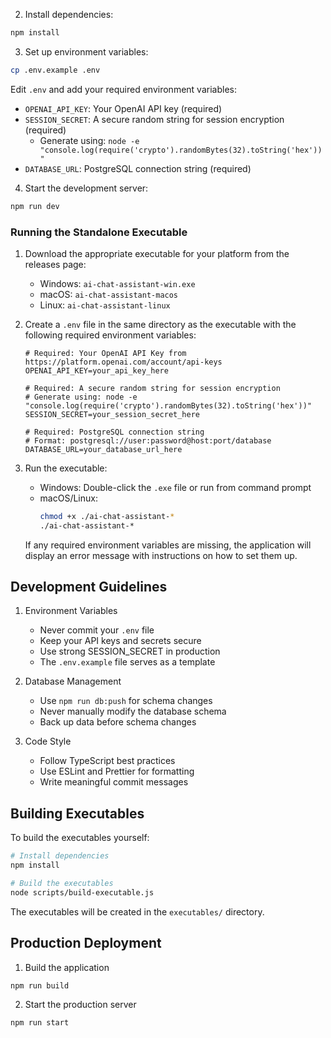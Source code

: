 2. Install dependencies:
```bash
npm install
```

3. Set up environment variables:
```bash
cp .env.example .env
```
Edit `.env` and add your required environment variables:
- `OPENAI_API_KEY`: Your OpenAI API key (required)
- `SESSION_SECRET`: A secure random string for session encryption (required)
  - Generate using: `node -e "console.log(require('crypto').randomBytes(32).toString('hex'))"`
- `DATABASE_URL`: PostgreSQL connection string (required)

4. Start the development server:
```bash
npm run dev
```

### Running the Standalone Executable

1. Download the appropriate executable for your platform from the releases page:
   - Windows: `ai-chat-assistant-win.exe`
   - macOS: `ai-chat-assistant-macos`
   - Linux: `ai-chat-assistant-linux`

2. Create a `.env` file in the same directory as the executable with the following required environment variables:
   ```env
   # Required: Your OpenAI API Key from https://platform.openai.com/account/api-keys
   OPENAI_API_KEY=your_api_key_here

   # Required: A secure random string for session encryption
   # Generate using: node -e "console.log(require('crypto').randomBytes(32).toString('hex'))"
   SESSION_SECRET=your_session_secret_here

   # Required: PostgreSQL connection string
   # Format: postgresql://user:password@host:port/database
   DATABASE_URL=your_database_url_here
   ```

3. Run the executable:
   - Windows: Double-click the `.exe` file or run from command prompt
   - macOS/Linux: 
     ```bash
     chmod +x ./ai-chat-assistant-*
     ./ai-chat-assistant-*
     ```

   If any required environment variables are missing, the application will display an error message with instructions on how to set them up.

## Development Guidelines

1. Environment Variables
   - Never commit your `.env` file
   - Keep your API keys and secrets secure
   - Use strong SESSION_SECRET in production
   - The `.env.example` file serves as a template

2. Database Management
   - Use `npm run db:push` for schema changes
   - Never manually modify the database schema
   - Back up data before schema changes

3. Code Style
   - Follow TypeScript best practices
   - Use ESLint and Prettier for formatting
   - Write meaningful commit messages

## Building Executables

To build the executables yourself:

```bash
# Install dependencies
npm install

# Build the executables
node scripts/build-executable.js
```

The executables will be created in the `executables/` directory.

## Production Deployment

1. Build the application
```bash
npm run build
```

2. Start the production server
```bash
npm run start